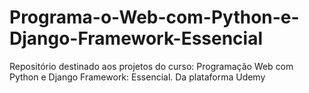 # Programa-o-Web-com-Python-e-Django-Framework-Essencial
Repositório destinado aos projetos do curso: Programação Web com Python e Django Framework: Essencial. Da plataforma Udemy

